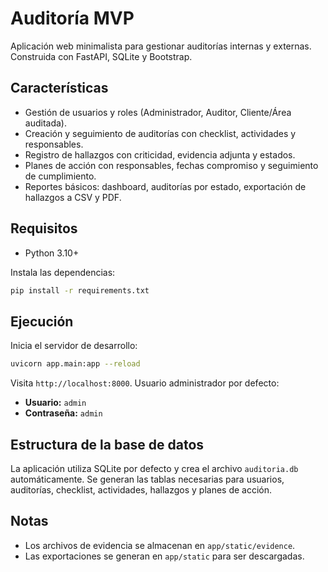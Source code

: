 # Auditoría MVP

Aplicación web minimalista para gestionar auditorías internas y externas. Construida con FastAPI, SQLite y Bootstrap.

## Características

- Gestión de usuarios y roles (Administrador, Auditor, Cliente/Área auditada).
- Creación y seguimiento de auditorías con checklist, actividades y responsables.
- Registro de hallazgos con criticidad, evidencia adjunta y estados.
- Planes de acción con responsables, fechas compromiso y seguimiento de cumplimiento.
- Reportes básicos: dashboard, auditorías por estado, exportación de hallazgos a CSV y PDF.

## Requisitos

- Python 3.10+

Instala las dependencias:

```bash
pip install -r requirements.txt
```

## Ejecución

Inicia el servidor de desarrollo:

```bash
uvicorn app.main:app --reload
```

Visita `http://localhost:8000`. Usuario administrador por defecto:

- **Usuario:** `admin`
- **Contraseña:** `admin`

## Estructura de la base de datos

La aplicación utiliza SQLite por defecto y crea el archivo `auditoria.db` automáticamente. Se generan las tablas necesarias para usuarios, auditorías, checklist, actividades, hallazgos y planes de acción.

## Notas

- Los archivos de evidencia se almacenan en `app/static/evidence`.
- Las exportaciones se generan en `app/static` para ser descargadas.
